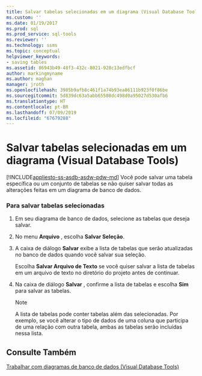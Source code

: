 ```yaml
---
title: Salvar tabelas selecionadas em um diagrama (Visual Database Tools) | Microsoft Docs
ms.custom: ''
ms.date: 01/19/2017
ms.prod: sql
ms.prod_service: sql-tools
ms.reviewer: ''
ms.technology: ssms
ms.topic: conceptual
helpviewer_keywords:
- saving tables
ms.assetid: 86943b49-48f3-432c-8021-928c13edfbcf
author: markingmyname
ms.author: maghan
manager: jroth
ms.openlocfilehash: 3985b9afb8c461f1a74b93ea86111b923f0f86be
ms.sourcegitcommit: 5d839dc63a5abb65508dc498d0a95027d530afb6
ms.translationtype: HT
ms.contentlocale: pt-BR
ms.lasthandoff: 07/09/2019
ms.locfileid: "67679288"
---
```

# <a name="save-selected-tables-on-a-diagram-visual-database-tools"></a>Salvar tabelas selecionadas em um diagrama (Visual Database Tools)
[!INCLUDE[appliesto-ss-asdb-asdw-pdw-md](../../includes/appliesto-ss-asdb-asdw-pdw-md.md)]
Você pode salvar uma tabela específica ou um conjunto de tabelas se não quiser salvar todas as alterações feitas em um diagrama de banco de dados.  
  
### <a name="to-save-selected-tables"></a>Para salvar tabelas selecionadas  
  
1.  Em seu diagrama de banco de dados, selecione as tabelas que deseja salvar.  
  
2.  No menu **Arquivo** , escolha **Salvar Seleção**.  
  
3.  A caixa de diálogo **Salvar** exibe a lista de tabelas que serão atualizadas no banco de dados quando você salvar sua seleção.  
  
    Escolha **Salvar Arquivo de Texto** se você quiser salvar a lista de tabelas em um arquivo de texto no diretório do projeto antes de continuar.  
  
4.  Na caixa de diálogo **Salvar** , confirme a lista de tabelas e escolha **Sim** para salvar as tabelas.  
  
    > [!NOTE]  
    > A lista de tabelas pode conter tabelas além das selecionadas. Por exemplo, se você alterar o tipo de dados de uma coluna que participa de uma relação com outra tabela, ambas as tabelas serão incluídas nessa lista.  
  
## <a name="see-also"></a>Consulte Também  
[Trabalhar com diagramas de banco de dados (Visual Database Tools)](../../ssms/visual-db-tools/work-with-database-diagrams-visual-database-tools.md)  
  
